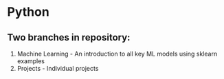 # Python

## Two branches in repository:
1. Machine Learning - An introduction to all key ML models using sklearn examples
2. Projects - Individual projects  
